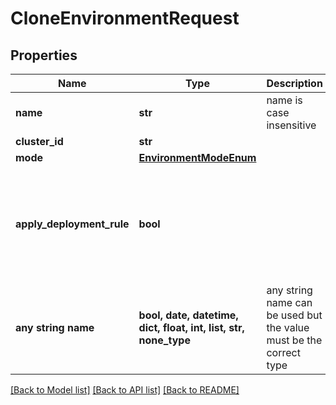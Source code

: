 # CloneEnvironmentRequest


## Properties
Name | Type | Description | Notes
------------ | ------------- | ------------- | -------------
**name** | **str** | name is case insensitive | 
**cluster_id** | **str** |  | [optional] 
**mode** | [**EnvironmentModeEnum**](EnvironmentModeEnum.md) |  | [optional] 
**apply_deployment_rule** | **bool** |  | [optional]  if omitted the server will use the default value of False
**any string name** | **bool, date, datetime, dict, float, int, list, str, none_type** | any string name can be used but the value must be the correct type | [optional]

[[Back to Model list]](../README.md#documentation-for-models) [[Back to API list]](../README.md#documentation-for-api-endpoints) [[Back to README]](../README.md)


